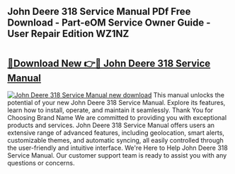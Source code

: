 ## John Deere 318 Service Manual PDf Free Download - Part-eOM Service Owner Guide - User Repair Edition WZ1NZ

# <h2><a href="http://bc20332.oget.top/?id=John+Deere+318+Service+Manual">🔗Download New 👉🔴 John Deere 318 Service Manual</a></h2>

[![John Deere 318 Service Manual new download](https://i.imgur.com/5g1atiW.png)](http://bc20332.oget.top/?id=John+Deere+318+Service+Manual)
This manual unlocks the potential of your new John Deere 318 Service Manual. Explore its features, learn how to install, operate, and maintain it seamlessly. Thank You for Choosing Brand Name We are committed to providing you with exceptional products and services. John Deere 318 Service Manual offers users an extensive range of advanced features, including geolocation, smart alerts, customizable themes, and automatic syncing, all easily controlled through the user-friendly and intuitive interface. We're Here to Help John Deere 318 Service Manual. Our customer support team is ready to assist you with any questions or concerns.
